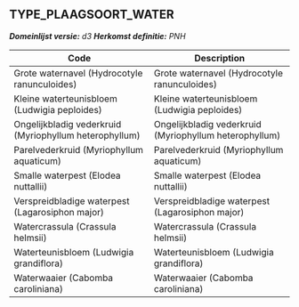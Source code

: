 ## TYPE_PLAAGSOORT_WATER

*__Domeinlijst versie:__ d3*
*__Herkomst definitie:__ PNH*

|__Code__ |__Description__	|
|	---	|	---	|
| Grote waternavel (Hydrocotyle ranunculoides) | Grote waternavel (Hydrocotyle ranunculoides) |
| Kleine waterteunisbloem (Ludwigia peploides) | Kleine waterteunisbloem (Ludwigia peploides) |
| Ongelijkbladig vederkruid (Myriophyllum heterophyllum) | Ongelijkbladig vederkruid (Myriophyllum heterophyllum) |
| Parelvederkruid (Myriophyllum aquaticum) | Parelvederkruid (Myriophyllum aquaticum) |
| Smalle waterpest (Elodea nuttallii) | Smalle waterpest (Elodea nuttallii) |
| Verspreidbladige waterpest (Lagarosiphon major) | Verspreidbladige waterpest (Lagarosiphon major) |
| Watercrassula (Crassula helmsii) | Watercrassula (Crassula helmsii) |
| Waterteunisbloem (Ludwigia grandiflora) | Waterteunisbloem (Ludwigia grandiflora) |
| Waterwaaier (Cabomba caroliniana) | Waterwaaier (Cabomba caroliniana) |
